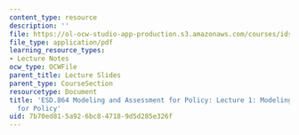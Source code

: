 ```yaml
---
content_type: resource
description: ''
file: https://ol-ocw-studio-app-production.s3.amazonaws.com/courses/ids-410j-modeling-and-assessment-for-policy-spring-2013/7b70ed815a926bc847189d5d285e326f_MITESD_864S13_lecture1.pdf
file_type: application/pdf
learning_resource_types:
- Lecture Notes
ocw_type: OCWFile
parent_title: Lecture Slides
parent_type: CourseSection
resourcetype: Document
title: 'ESD.864 Modeling and Assessment for Policy: Lecture 1: Modeling and Assessment
  for Policy'
uid: 7b70ed81-5a92-6bc8-4718-9d5d285e326f
---
```

